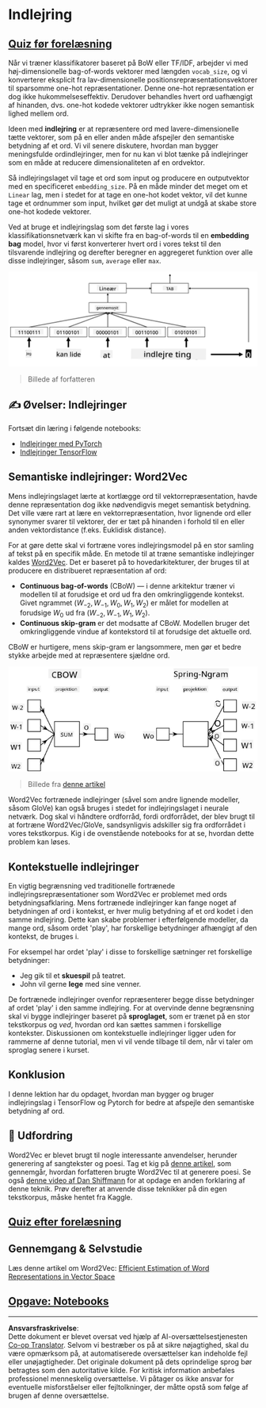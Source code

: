 <!--
CO_OP_TRANSLATOR_METADATA:
{
  "original_hash": "e40b47ac3fd48f71304ede1474e66293",
  "translation_date": "2025-08-28T16:01:11+00:00",
  "source_file": "lessons/5-NLP/14-Embeddings/README.md",
  "language_code": "da"
}
-->
# Indlejring

## [Quiz før forelæsning](https://red-field-0a6ddfd03.1.azurestaticapps.net/quiz/114)

Når vi træner klassifikatorer baseret på BoW eller TF/IDF, arbejder vi med høj-dimensionelle bag-of-words vektorer med længden `vocab_size`, og vi konverterer eksplicit fra lav-dimensionelle positionsrepræsentationsvektorer til sparsomme one-hot repræsentationer. Denne one-hot repræsentation er dog ikke hukommelseseffektiv. Derudover behandles hvert ord uafhængigt af hinanden, dvs. one-hot kodede vektorer udtrykker ikke nogen semantisk lighed mellem ord.

Ideen med **indlejring** er at repræsentere ord med lavere-dimensionelle tætte vektorer, som på en eller anden måde afspejler den semantiske betydning af et ord. Vi vil senere diskutere, hvordan man bygger meningsfulde ordindlejringer, men for nu kan vi blot tænke på indlejringer som en måde at reducere dimensionaliteten af en ordvektor.

Så indlejringslaget vil tage et ord som input og producere en outputvektor med en specificeret `embedding_size`. På en måde minder det meget om et `Linear` lag, men i stedet for at tage en one-hot kodet vektor, vil det kunne tage et ordnummer som input, hvilket gør det muligt at undgå at skabe store one-hot kodede vektorer.

Ved at bruge et indlejringslag som det første lag i vores klassifikationsnetværk kan vi skifte fra en bag-of-words til en **embedding bag** model, hvor vi først konverterer hvert ord i vores tekst til den tilsvarende indlejring og derefter beregner en aggregeret funktion over alle disse indlejringer, såsom `sum`, `average` eller `max`.  

![Billede, der viser en indlejringsklassifikator for fem sekvensord.](../../../../../translated_images/embedding-classifier-example.b77f021a7ee67eeec8e68bfe11636c5b97d6eaa067515a129bfb1d0034b1ac5b.da.png)

> Billede af forfatteren

## ✍️ Øvelser: Indlejringer

Fortsæt din læring i følgende notebooks:
* [Indlejringer med PyTorch](EmbeddingsPyTorch.ipynb)
* [Indlejringer TensorFlow](EmbeddingsTF.ipynb)

## Semantiske indlejringer: Word2Vec

Mens indlejringslaget lærte at kortlægge ord til vektorrepræsentation, havde denne repræsentation dog ikke nødvendigvis meget semantisk betydning. Det ville være rart at lære en vektorrepræsentation, hvor lignende ord eller synonymer svarer til vektorer, der er tæt på hinanden i forhold til en eller anden vektordistance (f.eks. Euklidisk distance).

For at gøre dette skal vi fortræne vores indlejringsmodel på en stor samling af tekst på en specifik måde. En metode til at træne semantiske indlejringer kaldes [Word2Vec](https://en.wikipedia.org/wiki/Word2vec). Det er baseret på to hovedarkitekturer, der bruges til at producere en distribueret repræsentation af ord:

 - **Continuous bag-of-words** (CBoW) — i denne arkitektur træner vi modellen til at forudsige et ord ud fra den omkringliggende kontekst. Givet ngrammet $(W_{-2},W_{-1},W_0,W_1,W_2)$ er målet for modellen at forudsige $W_0$ ud fra $(W_{-2},W_{-1},W_1,W_2)$.
 - **Continuous skip-gram** er det modsatte af CBoW. Modellen bruger det omkringliggende vindue af kontekstord til at forudsige det aktuelle ord.

CBoW er hurtigere, mens skip-gram er langsommere, men gør et bedre stykke arbejde med at repræsentere sjældne ord.

![Billede, der viser både CBoW og Skip-Gram algoritmer til at konvertere ord til vektorer.](../../../../../translated_images/example-algorithms-for-converting-words-to-vectors.fbe9207a726922f6f0f5de66427e8a6eda63809356114e28fb1fa5f4a83ebda7.da.png)

> Billede fra [denne artikel](https://arxiv.org/pdf/1301.3781.pdf)

Word2Vec fortrænede indlejringer (såvel som andre lignende modeller, såsom GloVe) kan også bruges i stedet for indlejringslaget i neurale netværk. Dog skal vi håndtere ordforråd, fordi ordforrådet, der blev brugt til at fortræne Word2Vec/GloVe, sandsynligvis adskiller sig fra ordforrådet i vores tekstkorpus. Kig i de ovenstående notebooks for at se, hvordan dette problem kan løses.

## Kontekstuelle indlejringer

En vigtig begrænsning ved traditionelle fortrænede indlejringsrepræsentationer som Word2Vec er problemet med ords betydningsafklaring. Mens fortrænede indlejringer kan fange noget af betydningen af ord i kontekst, er hver mulig betydning af et ord kodet i den samme indlejring. Dette kan skabe problemer i efterfølgende modeller, da mange ord, såsom ordet 'play', har forskellige betydninger afhængigt af den kontekst, de bruges i.

For eksempel har ordet 'play' i disse to forskellige sætninger ret forskellige betydninger:

- Jeg gik til et **skuespil** på teatret.
- John vil gerne **lege** med sine venner.

De fortrænede indlejringer ovenfor repræsenterer begge disse betydninger af ordet 'play' i den samme indlejring. For at overvinde denne begrænsning skal vi bygge indlejringer baseret på **sproglaget**, som er trænet på en stor tekstkorpus og *ved*, hvordan ord kan sættes sammen i forskellige kontekster. Diskussionen om kontekstuelle indlejringer ligger uden for rammerne af denne tutorial, men vi vil vende tilbage til dem, når vi taler om sproglag senere i kurset.

## Konklusion

I denne lektion har du opdaget, hvordan man bygger og bruger indlejringslag i TensorFlow og Pytorch for bedre at afspejle den semantiske betydning af ord.

## 🚀 Udfordring

Word2Vec er blevet brugt til nogle interessante anvendelser, herunder generering af sangtekster og poesi. Tag et kig på [denne artikel](https://www.politetype.com/blog/word2vec-color-poems), som gennemgår, hvordan forfatteren brugte Word2Vec til at generere poesi. Se også [denne video af Dan Shiffmann](https://www.youtube.com/watch?v=LSS_bos_TPI&ab_channel=TheCodingTrain) for at opdage en anden forklaring af denne teknik. Prøv derefter at anvende disse teknikker på din egen tekstkorpus, måske hentet fra Kaggle.

## [Quiz efter forelæsning](https://red-field-0a6ddfd03.1.azurestaticapps.net/quiz/214)

## Gennemgang & Selvstudie

Læs denne artikel om Word2Vec: [Efficient Estimation of Word Representations in Vector Space](https://arxiv.org/pdf/1301.3781.pdf)

## [Opgave: Notebooks](assignment.md)

---

**Ansvarsfraskrivelse**:  
Dette dokument er blevet oversat ved hjælp af AI-oversættelsestjenesten [Co-op Translator](https://github.com/Azure/co-op-translator). Selvom vi bestræber os på at sikre nøjagtighed, skal du være opmærksom på, at automatiserede oversættelser kan indeholde fejl eller unøjagtigheder. Det originale dokument på dets oprindelige sprog bør betragtes som den autoritative kilde. For kritisk information anbefales professionel menneskelig oversættelse. Vi påtager os ikke ansvar for eventuelle misforståelser eller fejltolkninger, der måtte opstå som følge af brugen af denne oversættelse.
